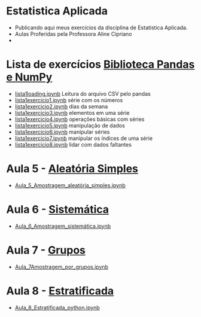 # Estatistica Aplicada
- Publicando aqui meus exercícios da disciplina de Estatistica Aplicada.
- Aulas Proferidas pela Professora Aline Cipriano
- 
# Lista de exercícios [Biblioteca Pandas e NumPy](https://github.com/hqnicolas/Estatistica-Aplicada/blob/main/Lista%201/Lista%2001%20-%20Series.pdf)
- [lista1loading.ipynb](https://github.com/hqnicolas/Estatistica-Aplicada/blob/main/Lista%201/lista1loading.ipynb) Leitura do arquivo CSV pelo pandas
- [lista1exercicio1.ipynb](https://github.com/hqnicolas/Estatistica-Aplicada/blob/main/Lista%201/lista1exercicio1.ipynb) série com os números
- [lista1exercicio2.ipynb](https://github.com/hqnicolas/Estatistica-Aplicada/blob/main/Lista%201/lista1exercicio2.ipynb) dias da semana
- [lista1exercicio3.ipynb](https://github.com/hqnicolas/Estatistica-Aplicada/blob/main/Lista%201/lista1exercicio3.ipynb) elementos em uma série
- [lista1exercicio4.ipynb](https://github.com/hqnicolas/Estatistica-Aplicada/blob/main/Lista%201/lista1exercicio4.ipynb)  operações básicas com séries
- [lista1exercicio5.ipynb](https://github.com/hqnicolas/Estatistica-Aplicada/blob/main/Lista%201/lista1exercicio5.ipynb) manipulação de dados
- [lista1exercicio6.ipynb](https://github.com/hqnicolas/Estatistica-Aplicada/blob/main/Lista%201/lista1exercicio6.ipynb)  manipular séries
- [lista1exercicio7.ipynb](https://github.com/hqnicolas/Estatistica-Aplicada/blob/main/Lista%201/lista1exercicio7.ipynb) manipular os índices de uma série
- [lista1exercicio8.ipynb](https://github.com/hqnicolas/Estatistica-Aplicada/blob/main/Lista%201/lista1exercicio8.ipynb) lidar com dados faltantes
# Aula 5 - [Aleatória Simples](https://github.com/hqnicolas/Estatistica-Aplicada/blob/main/Aula%205%20-%20Aleat%C3%B3ria%20Simples/Nicolas_Aula_5_Amostragem_aleat%C3%B3ria_simples.ipynb)
- [Aula_5_Amostragem_aleatória_simples.ipynb](https://github.com/hqnicolas/Estatistica-Aplicada/blob/main/Aula%205%20-%20Aleat%C3%B3ria%20Simples/Nicolas_Aula_5_Amostragem_aleat%C3%B3ria_simples.ipynb)
# Aula 6 - [Sistemática](https://github.com/hqnicolas/Estatistica-Aplicada/blob/main/Aula%206%20-%20Sistem%C3%A1tica/Aula%206%20Amostragem%20sistem%C3%A1tica_Python.pdf)
- [Aula_6_Amostragem_sistemática.ipynb](https://github.com/hqnicolas/Estatistica-Aplicada/blob/main/Aula%206%20-%20Sistem%C3%A1tica/Aula_6_Amostragem_sistem%C3%A1tica.ipynb)
# Aula 7 - [Grupos](https://github.com/hqnicolas/Estatistica-Aplicada/blob/main/Aula%207%20-%20Grupos/Aula%207Amostragem%20por%20grupos_Python.pdf)
- [Aula_7Amostragem_por_grupos.ipynb](https://github.com/hqnicolas/Estatistica-Aplicada/blob/main/Aula%207%20-%20Grupos/Aula_7Amostragem_por_grupos.ipynb)
# Aula 8 - [Estratificada](https://github.com/hqnicolas/Estatistica-Aplicada/blob/main/Aula%208%20-%20Estratificada/Aula%208AmostragemEstratificada_Python.pdf)
- [Aula_8_Estratificada_python.ipynb](https://github.com/hqnicolas/Estatistica-Aplicada/blob/main/Aula%208%20-%20Estratificada/Nicolas_Aula_8_Estratificada_python.ipynb)

